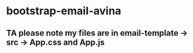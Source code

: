 # bootstrap-email-avina

## TA please note my files are in email-template -> src -> App.css and App.js
